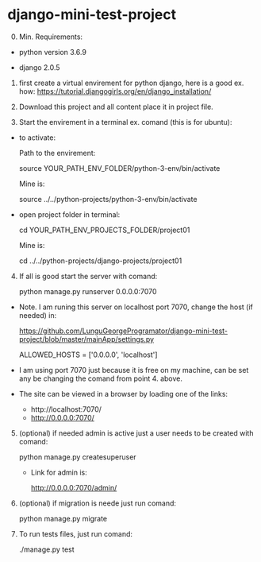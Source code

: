 # django-mini-test-project

0. Min. Requirements:

  - python version 3.6.9

  - django 2.0.5

1. first create a virtual envirement for python django, here is a good ex. how:
https://tutorial.djangogirls.org/en/django_installation/

2. Download this project and all content place it in project file.

3. Start the envirement in a terminal ex. comand (this is for ubuntu):

  - to activate:
  
      Path to the envirement:
      
    source YOUR_PATH_ENV_FOLDER/python-3-env/bin/activate
    
      Mine is:
      
    source ../../python-projects/python-3-env/bin/activate
    
  - open project folder in terminal:
  
    cd YOUR_PATH_ENV_PROJECTS_FOLDER/project01 
    
      Mine is:
      
    cd ../../python-projects/django-projects/project01

4. If all is good start the server with comand:
    
   python manage.py runserver 0.0.0.0:7070
  
  - Note. I am runing this server on localhost port 7070, change the host (if needed) in:
  
    https://github.com/LunguGeorgeProgramator/django-mini-test-project/blob/master/mainApp/settings.py
    
    ALLOWED_HOSTS = ['0.0.0.0', 'localhost']
    
  - I am using port 7070 just because it is free on my machine, can be set any be changing the comand from point 4. above.
  - The site can be viewed in a browser by loading one of the links:
    - http://localhost:7070/
    - http://0.0.0.0:7070/

5. (optional) if needed admin is active just a user needs to be created with comand:

    python manage.py createsuperuser
    
     - Link for admin is:
      
       http://0.0.0.0:7070/admin/

6. (optional) if migration is neede just run comand:

   python manage.py migrate

7. To run tests files, just run comand:

    ./manage.py test
